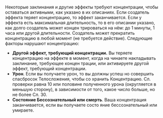 Некоторые заклинания и другие эффекты требуют концентрации, чтобы оставаться активными, как указано в их описаниях. Если создатель эффекта теряет концентрацию, то эффект заканчивается. Если у эффекта есть максимальная длительность, то в его описании указано, как долго создатель может концен трироваться на нём: до 1 минуты, 1 часа или другой длительности. Создатель может прекратить концентрацию в любой момент (не требуется действие). 
Следующие факторы нарушают концентрацию: 
* **Другой эффект, требующий концентрации.** Вы теряете концентрацию на эффекте в момент, когда на чинаете накладывать заклинание, требующее концен трации, или активируете другой эффект, требующий концентрации. 
* **Урон**. Если вы получаете урон, то вы должны успеш но совершить спасбросок Телосложения, чтобы со хранить Концентрацию. Сл. проверки равна 10 или половине полученного урона (округляется в меньшую сторону), в зависимости от того, какое число больше, но не более Сл. 30. 
* **Состояние Бессознательный или смерть**. Ваша концентрация заканчивается, если вы получаете состо яние бессознательный или умираете.